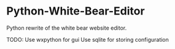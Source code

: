 # Python-White-Bear-Editor
Python rewrite of the white bear website editor.

TODO:
Use wxpython for gui
Use sqlite for storing configuration
